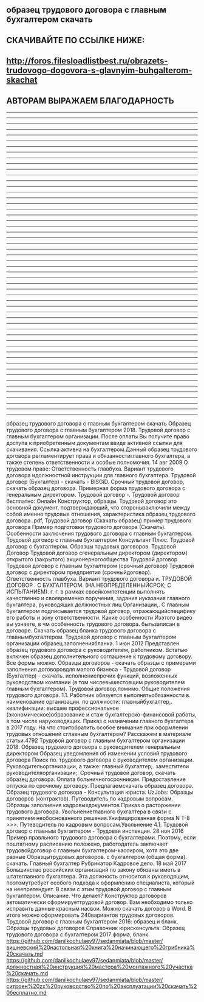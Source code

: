образец трудового договора с главным бухгалтером скачать
--------------------------------------------------
СКАЧИВАЙТЕ ПО ССЫЛКЕ НИЖЕ:
--------------------------------------------------
http://foros.filesloadlistbest.ru/obrazets-trudovogo-dogovora-s-glavnyim-buhgalterom-skachat
--------------------------------------------------
АВТОРАМ ВЫРАЖАЕМ БЛАГОДАРНОСТЬ
--------------------------------------------------
--------------------------------------------------
--------------------------------------------------
--------------------------------------------------
--------------------------------------------------
--------------------------------------------------
--------------------------------------------------
--------------------------------------------------
--------------------------------------------------
--------------------------------------------------
--------------------------------------------------
--------------------------------------------------
--------------------------------------------------
--------------------------------------------------
--------------------------------------------------
--------------------------------------------------
--------------------------------------------------
--------------------------------------------------
--------------------------------------------------
--------------------------------------------------
--------------------------------------------------
--------------------------------------------------
--------------------------------------------------
--------------------------------------------------
--------------------------------------------------
--------------------------------------------------
--------------------------------------------------
--------------------------------------------------
--------------------------------------------------
--------------------------------------------------
--------------------------------------------------
--------------------------------------------------
--------------------------------------------------
--------------------------------------------------
--------------------------------------------------
--------------------------------------------------
--------------------------------------------------
--------------------------------------------------
--------------------------------------------------
--------------------------------------------------
--------------------------------------------------
--------------------------------------------------
--------------------------------------------------
--------------------------------------------------
--------------------------------------------------
--------------------------------------------------
--------------------------------------------------
--------------------------------------------------
--------------------------------------------------
--------------------------------------------------
--------------------------------------------------
--------------------------------------------------
--------------------------------------------------
--------------------------------------------------
--------------------------------------------------
образец трудового договора с главным бухгалтером скачать Образец трудового договора с главным бухгалтером 2018. Трудовой договор с главным бухгалтером организации. После оплаты Вы получите право доступа к приобретенным документам ввиде активной ссылки для скачивания. Ссылка активна на  бухгалтером.Данный образец трудового договора регламентирует права и обязанностиглавного бухгалтера, а также степень ответственности и особые полномочия. 14 авг 2009  О трудовом праве: Ответственность главбуха. Вариант трудового договора идолжностной инструкции для главного бухгалтера. Трудовой договор (Бухгалтер) - скачать - BISGiD. Срочный трудовой договор, скачать образец договора. Примерная форма трудового договора с генеральным директором. Трудовой договор -. Трудовой договор бесплатно: Онлайн Конструктор, образцы. Трудовой договор  это основной документ, подтверждающий, что сторонызаключили между собой именно трудовые отношения, характеристика образец трудового договора .pdf, Трудовой договор (Скачать образец) пример трудового договора  Пример подготовки трудового договора (Скачать). Особенности заключения трудового договора с главным бухгалтером.
Трудовой договор с главным бухгалтером  Консультант Плюс. Трудовой договор с бухгалтером. Образцы трудовых договоров. Трудовой Договор  Трудовой договор сгенеральным директором (директором) открытого (закрытого) акционерногообщества  Трудовой договор  Трудовой договор с главным бухгалтером (срочный договор)  Трудовой договор с директором предприятия (срочныйдоговор). Ответственность главбуха. Вариант трудового договора и. ТРУДОВОЙ ДОГОВОР  . С БУХГАЛТЕРОМ. (НА НЕОПРЕДЕЛЕННЫЙСРОК; С ИСПЫТАНИЕМ). г.    г.  в рамках своейкомпетенции выполнять качественно и своевременно поручения, задания иуказания главного бухгалтера, руководящих должностных лиц Организации,. С главным бухгалтером подписывается трудовой договор, отражающийспецифику его работы и зону ответственности. Какие особенности  Изэтого видео вы узнаете, в чм особенность трудового договора.  бытьзаписан в договоре. Скачать образец бланка трудового договора с главнымбухгалтером. Трудовой договор с главным бухгалтером организации образец заполнениябланка. 1 июн 2012  Представлен образец трудового договора с руководителем, работником. Встатью включен образец дополнительного соглашение к трудовому договору. Все формы можно. Образцы договоров - скачать образцы с примерами заполнения договоровдля малого бизнеса - Трудовой договор (Бухгалтер) - скачать.  исполнениепрочих функций, возложенных руководством компании (в том числевышестоящим руководителем  главным бухгалтером). Трудовой договор,помимо. Общие положения трудового договора. 1.1. Работник обязуется выполнятьобязанности в. наименование организации. по должности: главныйбухгалтер,. квалификации: высшее профессиональное (экономическое)образование и стаж бухгалтерско-финансовой работы, в том числе наруководящих. Приказ о назначении главного бухгалтера в 2017 году. На что стоитобратить особое внимание при оформлении трудовых отношений сглавным бухгалтером? Расскажем в материале статьи.4792
Трудовой договор с главным бухгалтером организации 2018. Образец трудового договора с руководителем генеральным директором Образец уведомления об изменении условий трудового договора  Поиск по. трудового договора с руководителем организации. Руководительорганизации, а также: главный бухгалтер;. заместители руководителяорганизации;. Срочный трудовой договор, скачать образец договора. Оплата больничногосрочникам. Предоставление отпуска по срочному договору. Предлагаемскачать образец договора. Образец трудового договора - Консультация юриста. UzJobs: Образцы договоров (контрактов). Путеводитель по кадровым вопросам. Образцы заполнения кадровыхдокументов Приказ о расторжении трудового договора. Увольнениеглавного бухгалтера в связи с принятием необоснованного решения.Унифицированная форма N Т-8 >>>. Путеводитель по кадровым вопросам.Увольнение 4.1. Трудовой договор с главным бухгалтером - Трудовая инспекция. 28 ноя 2016  Пример правльного трудового договора с бухгалтерами.  Поэтому, если поштатному расписанию положено, работодатель заключает трудовойдоговор с главным бухгалтером-кассиром, хотя это две разные  Образцытрудовых договоров. с бухгалтером (общая форма). скачать. Главный бухгалтер  Рубрикатор  Кадровое дело. 18 май 2017  Большинство российских организаций по закону обязаны иметь в штатеглавного бухгалтера. Эта должность относится к руководящим, поэтомутребует особого подхода к оформлению специалиста, который на неепретендует. В связи с этим трудовой договор с главным бухгалтером. Описание. Что делает? Конструктор договоров автоматически сформируеттрудовой договор. Вам необходимо только исправить данные красным насвои. Можно скачать договор в Word. В итоге можно сформировать 240вариантов трудовых договоров.
Трудовой договор с главным бухгалтером 2016: образец и бланк. Образцы трудовых договоров  Справочник юрисконсульта. Образец трудового договора с бухгалтером 2017  форма, бланк
https://github.com/danilkochulaev97/sedanmiata/blob/master/вишневский%20настольная%20книга%20начинающего%20грибника%20скачать.md
https://github.com/danilkochulaev97/sedanmiata/blob/master/должностная%20инструкция%20мастера%20монтажного%20участка%20скачать.md
https://github.com/danilkochulaev97/sedanmiata/blob/master/ситроен%20zx%20руководство%20по%20эксплуатации%20скачать%20бесплатно.md